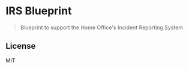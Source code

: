 # IRS Blueprint

> Blueprint to support the Home Office's Incident Reporting System

## <a name="license"></a>License

MIT
